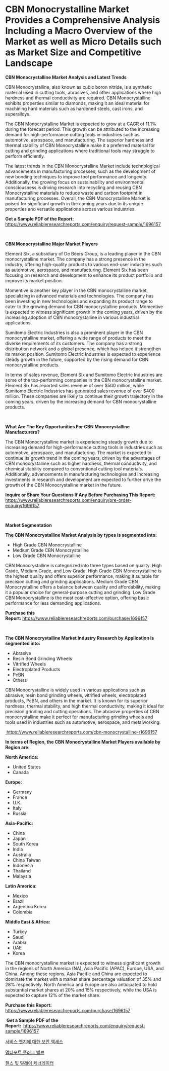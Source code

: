 <p><h1>CBN Monocrystalline Market Provides a Comprehensive Analysis Including a Macro Overview of the Market as well as Micro Details such as Market Size and Competitive Landscape</h1></p><p><strong>CBN Monocrystalline Market Analysis and Latest Trends</strong></p>
<p><p>CBN Monocrystalline, also known as cubic boron nitride, is a synthetic material used in cutting tools, abrasives, and other applications where high hardness and thermal conductivity are required. CBN Monocrystalline exhibits properties similar to diamonds, making it an ideal material for machining hard materials such as hardened steels, cast irons, and superalloys.</p><p>The CBN Monocrystalline Market is expected to grow at a CAGR of 11.1% during the forecast period. This growth can be attributed to the increasing demand for high-performance cutting tools in industries such as automotive, aerospace, and manufacturing. The superior hardness and thermal stability of CBN Monocrystalline make it a preferred material for cutting and grinding applications where traditional tools may struggle to perform efficiently.</p><p>The latest trends in the CBN Monocrystalline Market include technological advancements in manufacturing processes, such as the development of new bonding techniques to improve tool performance and longevity. Additionally, the growing focus on sustainability and environmental consciousness is driving research into recycling and reusing CBN Monocrystalline materials to reduce waste and carbon footprint in manufacturing processes. Overall, the CBN Monocrystalline Market is poised for significant growth in the coming years due to its unique properties and versatile applications across various industries.</p></p>
<p><strong>Get a Sample PDF of the Report:&nbsp;</strong> <a href="https://www.reliableresearchreports.com/enquiry/request-sample/1696157">https://www.reliableresearchreports.com/enquiry/request-sample/1696157</a></p>
<p>&nbsp;</p>
<p><strong>CBN Monocrystalline Major Market Players</strong></p>
<p><p>Element Six, a subsidiary of De Beers Group, is a leading player in the CBN monocrystalline market. The company has a strong presence in the industry, offering high-quality products to various end-user industries such as automotive, aerospace, and manufacturing. Element Six has been focusing on research and development to enhance its product portfolio and improve its market position.</p><p>Momentive is another key player in the CBN monocrystalline market, specializing in advanced materials and technologies. The company has been investing in new technologies and expanding its product range to cater to the growing demand for CBN monocrystalline products. Momentive is expected to witness significant growth in the coming years, driven by the increasing adoption of CBN monocrystalline in various industrial applications.</p><p>Sumitomo Electric Industries is also a prominent player in the CBN monocrystalline market, offering a wide range of products to meet the diverse requirements of its customers. The company has a strong distribution network and a global presence, which has helped it strengthen its market position. Sumitomo Electric Industries is expected to experience steady growth in the future, supported by the rising demand for CBN monocrystalline products.</p><p>In terms of sales revenue, Element Six and Sumitomo Electric Industries are some of the top-performing companies in the CBN monocrystalline market. Element Six has reported sales revenue of over $500 million, while Sumitomo Electric Industries has generated sales revenue of over $400 million. These companies are likely to continue their growth trajectory in the coming years, driven by the increasing demand for CBN monocrystalline products.</p></p>
<p>&nbsp;</p>
<p><strong>What Are The Key Opportunities For CBN Monocrystalline Manufacturers?</strong></p>
<p><p>The CBN Monocrystalline market is experiencing steady growth due to increasing demand for high-performance cutting tools in industries such as automotive, aerospace, and manufacturing. The market is expected to continue its growth trend in the coming years, driven by the advantages of CBN monocrystalline such as higher hardness, thermal conductivity, and chemical stability compared to conventional cutting tool materials. Additionally, advancements in manufacturing technologies and increasing investments in research and development are expected to further drive the growth of the CBN Monocrystalline market in the future.</p></p>
<p><strong>Inquire or Share Your Questions If Any Before Purchasing This Report:</strong> <a href="https://www.reliableresearchreports.com/enquiry/pre-order-enquiry/1696157">https://www.reliableresearchreports.com/enquiry/pre-order-enquiry/1696157</a></p>
<p>&nbsp;</p>
<p><strong>Market Segmentation</strong></p>
<p><strong>The CBN Monocrystalline Market Analysis by types is segmented into:</strong></p>
<p><ul><li>High Grade CBN Monocrystalline</li><li>Medium Grade CBN Monocrystalline</li><li>Low Grade CBN Monocrystalline</li></ul></p>
<p><p>CBN Monocrystalline is categorized into three types based on quality: High Grade, Medium Grade, and Low Grade. High Grade CBN Monocrystalline is the highest quality and offers superior performance, making it suitable for precision cutting and grinding applications. Medium Grade CBN Monocrystalline offers a balance between quality and affordability, making it a popular choice for general-purpose cutting and grinding. Low Grade CBN Monocrystalline is the most cost-effective option, offering basic performance for less demanding applications.</p></p>
<p><strong>Purchase this Report:&nbsp;</strong><a href="https://www.reliableresearchreports.com/purchase/1696157">https://www.reliableresearchreports.com/purchase/1696157</a></p>
<p>&nbsp;</p>
<p><strong>The CBN Monocrystalline Market Industry Research by Application is segmented into:</strong></p>
<p><ul><li>Abrasive</li><li>Resin Bond Grinding Wheels</li><li>Vitrified Wheels</li><li>Electroplated Products</li><li>PcBN</li><li>Others</li></ul></p>
<p><p>CBN Monocrystalline is widely used in various applications such as abrasive, resin bond grinding wheels, vitrified wheels, electroplated products, PcBN, and others in the market. It is known for its superior hardness, thermal stability, and high thermal conductivity, making it ideal for precision grinding and cutting operations. The abrasive properties of CBN monocrystalline make it perfect for manufacturing grinding wheels and tools used in industries such as automotive, aerospace, and metalworking.</p></p>
<p><a href="https://www.reliableresearchreports.com/cbn-monocrystalline-r1696157">&nbsp;https://www.reliableresearchreports.com/cbn-monocrystalline-r1696157</a></p>
<p><strong>In terms of Region, the CBN Monocrystalline Market Players available by Region are:</strong></p>
<p>
    <p> <strong> North America: </strong>
        <ul>
            <li>United States</li>
            <li>Canada</li>
        </ul>
        </p> 
    <p> <strong> Europe: </strong>
        <ul>
            <li>Germany</li>
            <li>France</li>
            <li>U.K.</li>
            <li>Italy</li>
            <li>Russia</li>
        </ul>
        </p> 
    <p> <strong> Asia-Pacific: </strong>
        <ul>
            <li>China</li>
            <li>Japan</li>
            <li>South Korea</li>
            <li>India</li>
            <li>Australia</li>
            <li>China Taiwan</li>
            <li>Indonesia</li>
            <li>Thailand</li>
            <li>Malaysia</li>
        </ul>
        </p> 
    <p> <strong> Latin America: </strong>
        <ul>
            <li>Mexico</li>
            <li>Brazil</li>
            <li>Argentina Korea</li>
            <li>Colombia</li>
        </ul>
        </p> 
    <p> <strong> Middle East & Africa: </strong>
        <ul>
            <li>Turkey</li>
            <li>Saudi</li>
            <li>Arabia</li>
            <li>UAE</li>
            <li>Korea</li>
        </ul>
    </p>
    </p>
<p><p>The CBN monocrystalline market is expected to witness significant growth in the regions of North America (NA), Asia Pacific (APAC), Europe, USA, and China. Among these regions, Asia Pacific and China are expected to dominate the market with a market share percentage valuation of 35% and 28% respectively. North America and Europe are also anticipated to hold substantial market shares at 20% and 15% respectively, while the USA is expected to capture 12% of the market share.</p></p>
<p><strong>Purchase this Report: </strong><a href="https://www.reliableresearchreports.com/purchase/1696157">https://www.reliableresearchreports.com/purchase/1696157</a></p>
<p>&nbsp;<strong>Get a Sample PDF of the Report:&nbsp;&nbsp;</strong><a href="https://www.reliableresearchreports.com/enquiry/request-sample/1696157">https://www.reliableresearchreports.com/enquiry/request-sample/1696157</a></p>
<p><strong></strong></p>
<p><p><a href="https://medium.com/@darrickdibbert2022/%EC%84%9C%EB%B9%84%EC%8A%A4-%EC%97%A3%EC%A7%80-%EB%A7%88%EC%BC%93%EC%97%90-%EC%95%88%EC%A0%84%ED%95%9C-%EC%A0%91%EA%B7%BC-%EC%8B%9C%EC%9E%A5-cagr-%EC%8B%9C%EC%9E%A5-%EB%8F%99%ED%96%A5-%EB%B0%8F-%EC%84%B1%EC%9E%A5-%EC%A0%84%EB%9E%B5%EC%97%90-%EB%8C%80%ED%95%9C-%ED%86%B5%EC%B0%B0%EB%A0%A5-7d904e7a7981">서비스 엣지에 대한 보안 액세스</a></p><p><a href="https://medium.com/@darrellacocha6765ej/%EB%A9%80%ED%8B%B0%ED%8F%AC%ED%8A%B8-%ED%94%8C%EB%9F%AC%EA%B7%B8-%EB%B0%B8%EB%B8%8C-%EC%8B%9C%EC%9E%A5-%EB%B6%84%EC%84%9D-%EC%97%B0%ED%8F%89%EA%B7%A0-%EC%84%B1%EC%9E%A5%EC%9C%A8-%EC%8B%9C%EC%9E%A5-%EC%84%B8%EB%B6%84%ED%99%94-%EB%B0%8F-%EA%B8%80%EB%A1%9C%EB%B2%8C-%EC%82%B0%EC%97%85-%EA%B0%9C%EC%9A%94-71d5fcef1805">멀티포트 플러그 밸브</a></p><p><a href="https://medium.com/@soloncarter42/%ED%8E%84%EC%8A%A4-%EB%B0%8F-%EB%94%9C%EB%A0%88%EC%9D%B4-%EC%83%9D%EC%84%B1%EA%B8%B0-%EC%8B%9C%EC%9E%A5-%EB%8F%99%ED%96%A5-%EB%B0%8F-%EC%8B%9C%EC%9E%A5-%EB%B6%84%EC%84%9D%EC%9D%80-2024-2031-%EA%B8%B0%EA%B0%84%EC%9D%84-%EB%8C%80%EC%83%81%EC%9C%BC%EB%A1%9C-%EC%98%88%EC%B8%A1%EB%90%A9%EB%8B%88%EB%8B%A4-95fa6d3f52f7">펄스 및 딜레이 제너레이터</a></p></p>